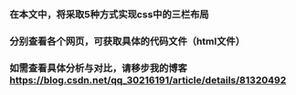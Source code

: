 ### 在本文中，将采取5种方式实现css中的三栏布局
### 分别查看各个网页，可获取具体的代码文件（html文件）
### 如需查看具体分析与对比，请移步我的博客<a href="https://blog.csdn.net/qq_30216191/article/details/81320492">https://blog.csdn.net/qq_30216191/article/details/81320492</a>
